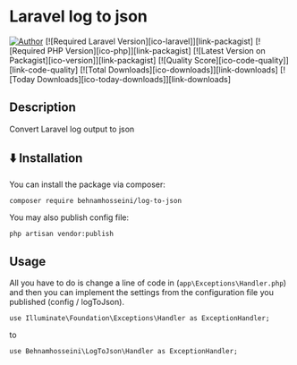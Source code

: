 Laravel log to json
==================


[![Author](https://img.shields.io/static/v1?label=Author&message=linkedin&color=<BLUE>)](https://www.linkedin.com/in/behnam-hoseyni-904949164/)
[![Required Laravel Version][ico-laravel]][link-packagist]
[![Required PHP Version][ico-php]][link-packagist]
[![Latest Version on Packagist][ico-version]][link-packagist]
[![Quality Score][ico-code-quality]][link-code-quality]
[![Total Downloads][ico-downloads]][link-downloads]
[![Today Downloads][ico-today-downloads]][link-downloads]

## Description
Convert Laravel log output to json

## <g-emoji class="g-emoji" alias="arrow_down" fallback-src="https://github.githubassets.com/images/icons/emoji/unicode/2b07.png">⬇️</g-emoji> Installation

You can install the package via composer:

```bash
composer require behnamhosseini/log-to-json
```

You may also publish config file:
```
php artisan vendor:publish
```

## Usage

All you have to do is change a line of code in (`app\Exceptions\Handler.php`) and then you can implement the settings from the configuration file you published (config / logToJson).

```
use Illuminate\Foundation\Exceptions\Handler as ExceptionHandler;
```
to
```
use Behnamhosseini\LogToJson\Handler as ExceptionHandler;

```
